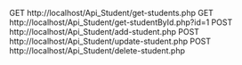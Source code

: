 GET http://localhost/Api_Student/get-students.php
GET http://localhost/Api_Student/get-studentById.php?id=1
POST http://localhost/Api_Student/add-student.php
POST http://localhost/Api_Student/update-student.php
POST http://localhost/Api_Student/delete-student.php
